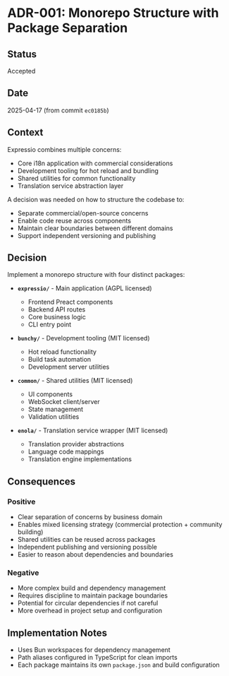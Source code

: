 # ADR-001: Monorepo Structure with Package Separation

## Status
Accepted

## Date
2025-04-17 (from commit `ec0185b`)

## Context

Expressio combines multiple concerns:
- Core i18n application with commercial considerations
- Development tooling for hot reload and bundling
- Shared utilities for common functionality
- Translation service abstraction layer

A decision was needed on how to structure the codebase to:
- Separate commercial/open-source concerns
- Enable code reuse across components
- Maintain clear boundaries between different domains
- Support independent versioning and publishing

## Decision

Implement a monorepo structure with four distinct packages:

- **`expressio/`** - Main application (AGPL licensed)
  - Frontend Preact components
  - Backend API routes
  - Core business logic
  - CLI entry point

- **`bunchy/`** - Development tooling (MIT licensed)
  - Hot reload functionality
  - Build task automation
  - Development server utilities

- **`common/`** - Shared utilities (MIT licensed)
  - UI components
  - WebSocket client/server
  - State management
  - Validation utilities

- **`enola/`** - Translation service wrapper (MIT licensed)
  - Translation provider abstractions
  - Language code mappings
  - Translation engine implementations

## Consequences

### Positive
- Clear separation of concerns by business domain
- Enables mixed licensing strategy (commercial protection + community building)
- Shared utilities can be reused across packages
- Independent publishing and versioning possible
- Easier to reason about dependencies and boundaries

### Negative
- More complex build and dependency management
- Requires discipline to maintain package boundaries
- Potential for circular dependencies if not careful
- More overhead in project setup and configuration

## Implementation Notes
- Uses Bun workspaces for dependency management
- Path aliases configured in TypeScript for clean imports
- Each package maintains its own `package.json` and build configuration